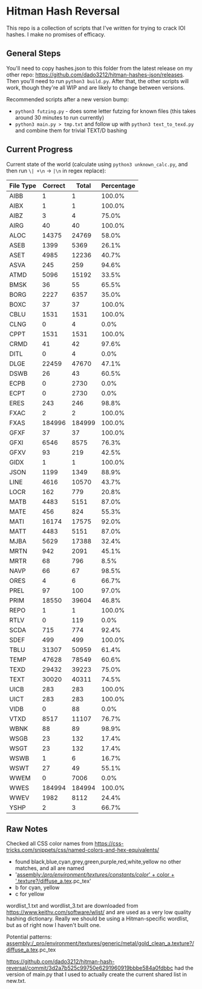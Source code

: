 # Hitman Hash Reversal

This repo is a collection of scripts that I've written for trying to crack IOI
hashes. I make no promises of efficacy.

## General Steps

You'll need to copy hashes.json to this folder from the latest release on my other repo: https://github.com/dado3212/hitman-hashes-json/releases.
Then you'll need to run `python3 build.py`. After that, the other scripts will work, though they're all WIP and
are likely to change between versions.

Recommended scripts after a new version bump:
* `python3 futzing.py` - does some letter futzing for known files (this takes around 30 minutes to run currently)
* `python3 main.py > tmp.txt` and follow up with `python3 text_to_texd.py` and combine them for trivial TEXT/D bashing

## Current Progress

Current state of the world (calculate using `python3 unknown_calc.py`, and then run `\| +\n` -> `|\n` in regex replace):

| File Type | Correct | Total | Percentage |
| --- | --- | --- | --- |
| AIBB | 1 | 1 | 100.0% |
| AIBX | 1 | 1 | 100.0% |
| AIBZ | 3 | 4 | 75.0% |
| AIRG | 40 | 40 | 100.0% |
| ALOC | 14375 | 24769 | 58.0% |
| ASEB | 1399 | 5369 | 26.1% |
| ASET | 4985 | 12236 | 40.7% |
| ASVA | 245 | 259 | 94.6% |
| ATMD | 5096 | 15192 | 33.5% |
| BMSK | 36 | 55 | 65.5% |
| BORG | 2227 | 6357 | 35.0% |
| BOXC | 37 | 37 | 100.0% |
| CBLU | 1531 | 1531 | 100.0% |
| CLNG | 0 | 4 | 0.0% |
| CPPT | 1531 | 1531 | 100.0% |
| CRMD | 41 | 42 | 97.6% |
| DITL | 0 | 4 | 0.0% |
| DLGE | 22459 | 47670 | 47.1% |
| DSWB | 26 | 43 | 60.5% |
| ECPB | 0 | 2730 | 0.0% |
| ECPT | 0 | 2730 | 0.0% |
| ERES | 243 | 246 | 98.8% |
| FXAC | 2 | 2 | 100.0% |
| FXAS | 184996 | 184999 | 100.0% |
| GFXF | 37 | 37 | 100.0% |
| GFXI | 6546 | 8575 | 76.3% |
| GFXV | 93 | 219 | 42.5% |
| GIDX | 1 | 1 | 100.0% |
| JSON | 1199 | 1349 | 88.9% |
| LINE | 4616 | 10570 | 43.7% |
| LOCR | 162 | 779 | 20.8% |
| MATB | 4483 | 5151 | 87.0% |
| MATE | 456 | 824 | 55.3% |
| MATI | 16174 | 17575 | 92.0% |
| MATT | 4483 | 5151 | 87.0% |
| MJBA | 5629 | 17388 | 32.4% |
| MRTN | 942 | 2091 | 45.1% |
| MRTR | 68 | 796 | 8.5% |
| NAVP | 66 | 67 | 98.5% |
| ORES | 4 | 6 | 66.7% |
| PREL | 97 | 100 | 97.0% |
| PRIM | 18550 | 39604 | 46.8% |
| REPO | 1 | 1 | 100.0% |
| RTLV | 0 | 119 | 0.0% |
| SCDA | 715 | 774 | 92.4% |
| SDEF | 499 | 499 | 100.0% |
| TBLU | 31307 | 50959 | 61.4% |
| TEMP | 47628 | 78549 | 60.6% |
| TEXD | 29432 | 39223 | 75.0% |
| TEXT | 30020 | 40311 | 74.5% |
| UICB | 283 | 283 | 100.0% |
| UICT | 283 | 283 | 100.0% |
| VIDB | 0 | 88 | 0.0% |
| VTXD | 8517 | 11107 | 76.7% |
| WBNK | 88 | 89 | 98.9% |
| WSGB | 23 | 132 | 17.4% |
| WSGT | 23 | 132 | 17.4% |
| WSWB | 1 | 6 | 16.7% |
| WSWT | 27 | 49 | 55.1% |
| WWEM | 0 | 7006 | 0.0% |
| WWES | 184994 | 184994 | 100.0% |
| WWEV | 1982 | 8112 | 24.4% |
| YSHP | 2 | 3 | 66.7% |

## Raw Notes

Checked all CSS color names from https://css-tricks.com/snippets/css/named-colors-and-hex-equivalents/
- found black,blue,cyan,grey,green,purple,red,white,yellow no other matches, and all are named
- '[assembly:/_pro/environment/textures/constants/color_' + color + '.texture?/diffuse_a.tex](ascolormap).pc_tex'
- b for cyan, yellow
- c for yellow

wordlist_1.txt and wordlist_3.txt are downloaded from https://www.keithv.com/software/wlist/ and are used as a very
low quality hashing dictionary. Really we should be using a Hitman-specific wordlist, but as of right now
I haven't built one.

Potential patterns:
[assembly:/_pro/environment/textures/generic/metal/gold_clean_a.texture?/diffuse_a.tex](ascolormap).pc_tex

https://github.com/dado3212/hitman-hash-reversal/commit/3d2a7b525c99750e6291960919bbbe584a0fdbbc had the version of main.py that I used to actually create the current shared list in new.txt.